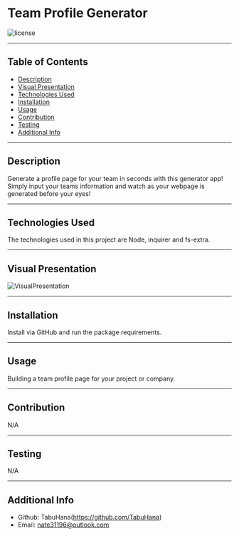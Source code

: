 # Team Profile Generator

  ![license](https://img.shields.io/badge/license-MIT-blue)

***
  ## Table of Contents
  - [Description](#description)
  - [Visual Presentation](#visual-presentation)
  - [Technologies Used](#technologies-used)
  - [Installation](#installation)
  - [Usage](#usage)
  - [Contribution](#contribution)
  - [Testing](#testing)
  - [Additional Info](#additional-info)

***
  ## Description
  Generate a profile page for your team in seconds with this generator app! Simply input your teams information and  watch as your webpage is generated before your eyes!

***
  ## Technologies Used

The technologies used in this project are Node, inquirer and fs-extra.


***
  ## Visual Presentation
  ![VisualPresentation](images/readmeVisualPresentation.png)

***
  ## Installation
  Install via GitHub and run the package requirements.

***
  ## Usage
  Building a team profile page for your project or company.

***
  ## Contribution
  N/A

***
  ## Testing
  N/A

***
  ## Additional Info
  - Github: TabuHana(https://github.com/TabuHana)
  - Email: nate31196@outlook.com

